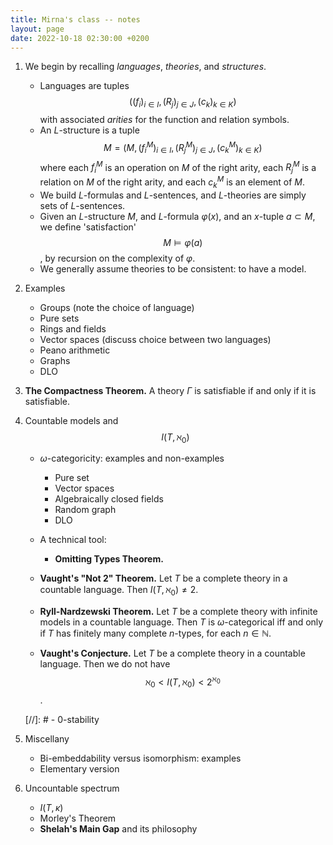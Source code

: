 ```yaml
---
title: Mirna's class -- notes
layout: page
date: 2022-10-18 02:30:00 +0200
---
```

1. We begin by recalling _languages_, _theories_, and _structures_.
	- Languages are tuples
	$$((f_{i})_{i\in I},(R_{j})_{j\in J},(c_{k})_{k\in K})$$
	with associated _arities_ for the function and relation symbols.
	- An $L$-structure is a tuple
	$$M=(M,(f_{i}^{M})_{i\in I},(R_{j}^{M})_{j\in J},(c_{k}^{M})_{k\in K})$$
	where each $f_{i}^{M}$ is an operation on $M$ of the right arity,
	each $R_{j}^{M}$ is a relation on $M$ of the right arity,
	and each $c_{k}^{M}$ is an element of $M$.
	- We build $L$-formulas and $L$-sentences, and $L$-theories are simply sets of $L$-sentences.
	- Given an $L$-structure $M$, and $L$-formula $\varphi(x)$, and an $x$-tuple $a\subset M$, we define 'satisfaction' $$M\models\varphi(a)$$, by recursion on the complexity of $\varphi$.
	- We generally assume theories to be consistent: to have a model.

2. Examples
	- Groups (note the choice of language)
	- Pure sets
	- Rings and fields
	- Vector spaces (discuss choice between two languages)
	- Peano arithmetic
	- Graphs
	- DLO

3. **The Compactness Theorem.** A theory $\Gamma$ is satisfiable if and only if it is satisfiable.

4. Countable models and
$$I(T,\aleph_{0})$$
	- $\omega$-categoricity: examples and non-examples
		- Pure set
		- Vector spaces
		- Algebraically closed fields
		- Random graph
		- DLO
	- A technical tool:
		- **Omitting Types Theorem.**

	- **Vaught's "Not $2$" Theorem.**
	Let $T$ be a complete theory in a countable language.
	Then $I(T,\aleph_{0})\neq2$.
	- **Ryll-Nardzewski Theorem.**
	Let $T$ be a complete theory with infinite models in a countable language.
	Then $T$ is $\omega$-categorical iff and only if $T$ has finitely many complete $n$-types, for each $n\in\mathbb{N}$.
	- **Vaught's Conjecture.**
	Let $T$ be a complete theory in a countable language.
	Then we do not have
	$$\aleph_{0}<I(T,\aleph_{0})<2^{\aleph_{0}}$$.

	[//]: # - $0$-stability

5. Miscellany
	- Bi-embeddability versus isomorphism: examples
	- Elementary version

6. Uncountable spectrum
	- $I(T,\kappa)$
	- Morley's Theorem
	- **Shelah's Main Gap** and its philosophy
